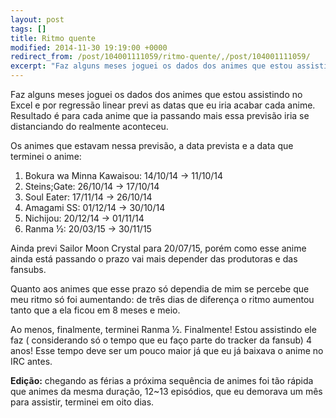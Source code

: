 ```yaml
---
layout: post
tags: []
title: Ritmo quente
modified: 2014-11-30 19:19:00 +0000
redirect_from: /post/104001111059/ritmo-quente/,/post/104001111059/
excerpt: "Faz alguns meses joguei os dados dos animes que estou assistindo no Excel e por regressão linear previ as datas que eu iria acabar cada anime. Resultado é para cada anime que ia passando mais essa previsão iria se distanciando do realmente aconteceu."
---
```


Faz alguns meses joguei os dados dos animes que estou assistindo no
Excel e por regressão linear previ as datas que eu iria acabar cada
anime. Resultado é para cada anime que ia passando mais essa previsão
iria se distanciando do realmente aconteceu.

Os animes que estavam nessa previsão, a data prevista e a data que
terminei o anime:

1.  Bokura wa Minna Kawaisou: 14/10/14 → 11/10/14
2.  Steins;Gate: 26/10/14 → 17/10/14
3.  Soul Eater: 17/11/14 → 26/10/14
4.  Amagami SS: 01/12/14 → 30/10/14
5.  Nichijou: 20/12/14 → 01/11/14
6.  Ranma ½: 20/03/15 → 30/11/15

Ainda previ Sailor Moon Crystal para 20/07/15, porém como esse anime
ainda está passando o prazo vai mais depender das produtoras e das
fansubs.

Quanto aos animes que esse prazo só dependia de mim se percebe que meu
ritmo só foi aumentando: de três dias de diferença o ritmo aumentou
tanto que a ela ficou em 8 meses e meio.

Ao menos, finalmente, terminei Ranma ½. Finalmente! Estou assistindo ele
faz ( considerando só o tempo que eu faço parte do tracker da fansub) 4
anos! Esse tempo deve ser um pouco maior já que eu já baixava o anime no
IRC antes.

**Edição:** chegando as férias a próxima sequência de animes foi tão
rápida que animes da mesma duração, 12\~13 episódios, que eu demorava um
mês para assistir, terminei em oito dias.

